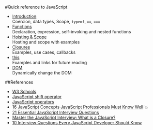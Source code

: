 #Quick reference to JavaScript

* [Introduction](https://github.com/harishvc/quick-references/blob/master/javascript/javascript-intro-part1.md)   
   Coercion, data types, Scope, `typeof`, `==`, `===`     
* [Functions](https://github.com/harishvc/quick-references/blob/master/javascript/javascript-functions-part2.md)  
  Declaration, expression, self-invoking and nested functions
* [Hoisting & Scope](https://github.com/harishvc/quick-references/blob/master/javascript/javascript-functions-part6.md)  
  Hosting and scope with examples  
* [Closures](https://github.com/harishvc/quick-references/blob/master/javascript/javascript-closures-part3.md)  
  Examples, use cases, callbacks
* [this](https://github.com/harishvc/quick-references/blob/master/javascript/javascript-this-part4.md)  
  Examples and links for future reading  
* [DOM](https://github.com/harishvc/quick-references/blob/master/javascript/javascript-dom-manipulate-part5.md)    
  Dynamically change the DOM  
 
##References
* [W3 Schools](http://www.w3schools.com/js/)
* [JavaScript shift operator](http://stackoverflow.com/questions/1822350/what-is-the-javascript-operator-and-how-do-you-use-it)
* [JavaScript operators](http://web.eecs.umich.edu/~bartlett/jsops.html)
* [16 JavaScript Concepts JavaScript Professionals Must Know Well](http://javascriptissexy.com/16-javascript-concepts-you-must-know-well/)  :boom:  
* [21 Essential JavaScript Interview Questions](https://www.codementor.io/javascript/tutorial/21-essential-javascript-tech-interview-practice-questions-answers)  
* [Master the JavaScript Interview: What is a Closure?](https://medium.com/javascript-scene/master-the-javascript-interview-what-is-a-closure-b2f0d2152b36#.kors07ukf)  
* [10 Interview Questions Every JavaScript Developer Should Know](https://medium.com/javascript-scene/10-interview-questions-every-javascript-developer-should-know-6fa6bdf5ad95#.xp1rku6cz)  

